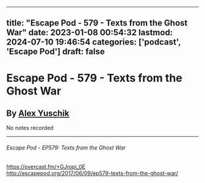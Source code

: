 
---
title: "Escape Pod - 579 - Texts from the Ghost War"
date: 2023-01-08 00:54:32
lastmod: 2024-07-10 19:46:54
categories: ['podcast', 'Escape Pod']
draft: false
---


# Escape Pod - 579 - Texts from the Ghost War
## By [Alex Yuschik](https://escapepod.org/people/alex-yuschik/)

No notes recorded

- - -
###### Escape Pod - EP579: Texts from the Ghost War

https://overcast.fm/+GJropi_0E  
http://escapepod.org/2017/06/09/ep579-texts-from-the-ghost-war/

<!-- #public #podcast #Escape Pod# -->

<!-- {BearID:AD4758BE-BBFB-4F23-8F86-6A83E245BF20-28016-00002D97D4E6CCE2} -->
